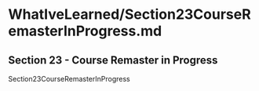 # WhatIveLearned/Section23CourseRemasterInProgress.md

<!-- used this to populate the video titles https://docs.google.com/spreadsheets/d/1T5__se_ChZxoXZvkZaOl9QkjPdeYXxXMbDBR9tFP__k/edit#gid=656806513 -->

## Section 23 - Course Remaster in Progress
Section23CourseRemasterInProgress
